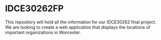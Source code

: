 # IDCE30262FP
This repository will hold all the information for our IDCE30262 final project. We are looking to create a web application that displays the locations of important organizations in Worcester.
